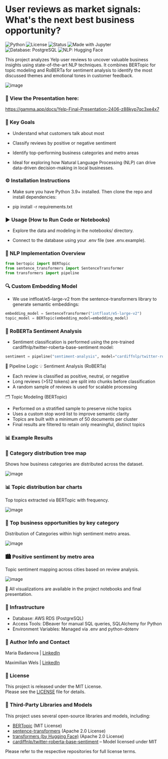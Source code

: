 # User reviews as market signals: What's the next best business opportunity?

![Python](https://img.shields.io/badge/Python-3.9%2B-blue)
![License](https://img.shields.io/badge/License-MIT-green)
![Status](https://img.shields.io/badge/Status-Completed-brightgreen)
![Made with Jupyter](https://img.shields.io/badge/Made%20with-Jupyter-orange?logo=Jupyter)
![Database: PostgreSQL](https://img.shields.io/badge/Database-PostgreSQL-blue?logo=postgresql)
![NLP: Hugging Face](https://img.shields.io/badge/NLP-HuggingFace-yellow)

This project analyzes Yelp user reviews to uncover valuable business insights using state-of-the-art NLP techniques.
It combines BERTopic for topic modeling and RoBERTa for sentiment analysis to identify the most discussed themes and emotional tones in customer feedback.

![image](https://github.com/user-attachments/assets/807706a1-17ac-436f-937b-e652469dabf8)

### 🔗 View the Presentation here:

https://gamma.app/docs/Yelp-Final-Presentation-2406-z88kyp7qc3xe4x7

### 🎯 Key Goals

- Understand what customers talk about most

- Classify reviews by positive or negative sentiment

- Identify top-performing business categories and metro areas

- Ideal for exploring how Natural Language Processing (NLP) can drive data-driven decision-making in local businesses.

### ⚙️ Installation Instructions

- Make sure you have Python 3.9+ installed. Then clone the repo and install dependencies:

- pip install -r requirements.txt

### ▶️ Usage (How to Run Code or Notebooks)

- Explore the data and modeling in the notebooks/ directory.

- Connect to the database using your .env file (see .env.example).

### 🧠 NLP Implementation Overview
```python
from bertopic import BERTopic
from sentence_transformers import SentenceTransformer
from transformers import pipeline
```

### 🔍 Custom Embedding Model
- We use intfloat/e5-large-v2 from the sentence-transformers library to generate semantic embeddings:
```python
embedding_model = SentenceTransformer("intfloat/e5-large-v2")
topic_model = BERTopic(embedding_model=embedding_model)
```

### 💬 RoBERTa Sentiment Analysis
- Sentiment classification is performed using the pre-trained cardiffnlp/twitter-roberta-base-sentiment model:
```python
sentiment = pipeline("sentiment-analysis", model="cardiffnlp/twitter-roberta-base-sentiment")
```
🔄 Pipeline Logic
💡 Sentiment Analysis (RoBERTa)
- Each review is classified as positive, neutral, or negative
- Long reviews (>512 tokens) are split into chunks before classification
- A random sample of reviews is used for scalable processing

🗂️ Topic Modeling (BERTopic)
- Performed on a stratified sample to preserve niche topics
- Uses a custom stop word list to improve semantic clarity
- Topics are built with a minimum of 50 documents per cluster
- Final results are filtered to retain only meaningful, distinct topics

### 📊 Example Results

### 📂 Category distribution tree map  
Shows how business categories are distributed across the dataset.

![image](https://github.com/user-attachments/assets/df9182de-5d39-4bbf-a2de-c986e3e1d93c)

### 📊 Topic distribution bar charts  
Top topics extracted via BERTopic with frequency.

![image](https://github.com/user-attachments/assets/80e9ddad-b6d8-4575-aed8-5c782a9ee466)

### 💼 Top business opportunities by key category  
Distribution of Categories within high sentiment metro areas.

![image](https://github.com/user-attachments/assets/0d34626f-ca15-44c0-a503-c6d8457d944f)

### 🏙️ Positive sentiment by metro area  
Topic sentiment mapping across cities based on review analysis.

![image](https://github.com/user-attachments/assets/e0bb2856-f299-4953-88a3-ecc94e269647)

📝 All visualizations are available in the project notebooks and final presentation.

### 🧰 Infrastructure

- Database: AWS RDS (PostgreSQL)
- Access Tools: DBeaver for manual SQL queries, SQLAlchemy for Python
- Environment Variables: Managed via .env and python-dotenv

### 👥 Author Info and Contact

Maria Badanova | [LinkedIn](https://www.linkedin.com/in/maria-badanova/)

Maximilian Wels | [LinkedIn](https://www.linkedin.com/in/maximilian-wels-76025810b/)

### 📄 License

This project is released under the MIT License.  
Please see the [LICENSE](./LICENSE) file for details.

### 🧠 Third-Party Libraries and Models

This project uses several open-source libraries and models, including:

- [BERTopic](https://github.com/MaartenGr/BERTopic) (MIT License)
- [sentence-transformers](https://github.com/UKPLab/sentence-transformers) (Apache 2.0 License)
- [transformers (by Hugging Face)](https://github.com/huggingface/transformers) (Apache 2.0 License)
- [cardiffnlp/twitter-roberta-base-sentiment](https://huggingface.co/cardiffnlp/twitter-roberta-base-sentiment) – Model licensed under MIT

Please refer to the respective repositories for full license terms.

